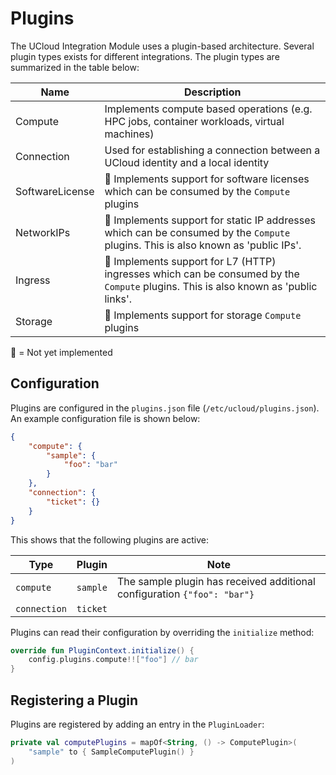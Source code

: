 # Plugins

The UCloud Integration Module uses a plugin-based architecture. Several plugin types exists for different integrations.
The plugin types are summarized in the table below:

| Name | Description |
|------|-------------|
| Compute | Implements compute based operations (e.g. HPC jobs, container workloads, virtual machines) |
| Connection | Used for establishing a connection between a UCloud identity and a local identity |
| SoftwareLicense | 🚧 Implements support for software licenses which can be consumed by the `Compute` plugins |
| NetworkIPs | 🚧 Implements support for static IP addresses which can be consumed by the `Compute` plugins. This is also known as 'public IPs'. |
| Ingress | 🚧 Implements support for L7 (HTTP) ingresses which can be consumed by the `Compute` plugins. This is also known as 'public links'. |
| Storage | 🚧 Implements support for storage `Compute` plugins |

🚧 = Not yet implemented

## Configuration

Plugins are configured in the `plugins.json` file (`/etc/ucloud/plugins.json`). An example configuration file is shown
below:

```json
{
    "compute": {
        "sample": {
            "foo": "bar"
        }
    },
    "connection": {
        "ticket": {}
    }
}

```

This shows that the following plugins are active:

| Type | Plugin | Note |
|------|--------|------|
| `compute` | `sample` | The sample plugin has received additional configuration `{"foo": "bar"}` |
| `connection` | `ticket` | |

Plugins can read their configuration by overriding the `initialize` method:

```kotlin
override fun PluginContext.initialize() {
    config.plugins.compute!!["foo"] // bar
}
```

## Registering a Plugin

Plugins are registered by adding an entry in the `PluginLoader`:

```kotlin
private val computePlugins = mapOf<String, () -> ComputePlugin>(
    "sample" to { SampleComputePlugin() }
)
```